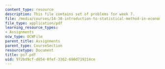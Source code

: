 ```yaml
---
content_type: resource
description: This file contains set of problems for week 7.
file: /media/courses/14-30-introduction-to-statistical-method-in-economics-spring-2006/972bd9cfd8540fef3362696d719214ce_ps7.pdf
file_type: application/pdf
learning_resource_types:
- Assignments
ocw_type: OCWFile
parent_title: Assignments
parent_type: CourseSection
resourcetype: Document
title: ps7.pdf
uid: 972bd9cf-d854-0fef-3362-696d719214ce
---
```

